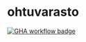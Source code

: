 # ohtuvarasto

[![GHA workflow badge](https://github.com/chuotchuot/ohtuvarasto/workflows/CI/badge.svg)](https://github.com/chuotchuot/ohtuvarasto/actions)
